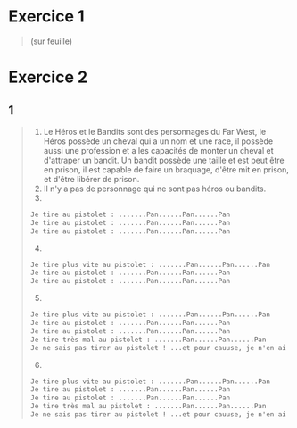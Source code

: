 # Exercice 1

> (sur feuille)

# Exercice 2

## 1

>1. Le Héros et le Bandits sont des personnages du Far West, le Héros possède un cheval qui a un nom et une race, il possède aussi une profession et a les capacités de monter un cheval et d'attraper un bandit. Un bandit possède une taille et est peut être en prison, il est capable de faire un braquage, d'être mit en prison, et d'être libérer de prison.
>2. Il n'y a pas de personnage qui ne sont pas héros ou bandits.
>3. 
> ```cmd
> Je tire au pistolet : .......Pan......Pan......Pan
> Je tire au pistolet : .......Pan......Pan......Pan
> Je tire au pistolet : .......Pan......Pan......Pan
> ```
>4.
> ```cmd
> Je tire plus vite au pistolet : .......Pan......Pan......Pan
> Je tire au pistolet : .......Pan......Pan......Pan
> Je tire au pistolet : .......Pan......Pan......Pan
> ```
>5.
> ```cmd
> Je tire plus vite au pistolet : .......Pan......Pan......Pan
> Je tire au pistolet : .......Pan......Pan......Pan
> Je tire au pistolet : .......Pan......Pan......Pan
> Je tire très mal au pistolet : .......Pan......Pan......Pan
> Je ne sais pas tirer au pistolet ! ...et pour cauuse, je n'en ai pas ;-)
> ```
> 6.
> ```cmd
> Je tire plus vite au pistolet : .......Pan......Pan......Pan
> Je tire au pistolet : .......Pan......Pan......Pan
> Je tire au pistolet : .......Pan......Pan......Pan
> Je tire très mal au pistolet : .......Pan......Pan......Pan
> Je ne sais pas tirer au pistolet ! ...et pour cauuse, je n'en ai pas ;-)
> ```
